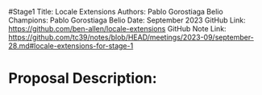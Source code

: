 #Stage1
Title: Locale Extensions
Authors: Pablo Gorostiaga Belio
Champions: Pablo Gorostiaga Belio
Date: September 2023
GitHub Link: https://github.com/ben-allen/locale-extensions
GitHub Note Link: https://github.com/tc39/notes/blob/HEAD/meetings/2023-09/september-28.md#locale-extensions-for-stage-1

# Proposal Description:
